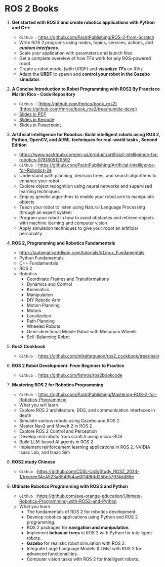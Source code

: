 # ROS 2 Books

1. **Get started with ROS 2 and create robotics applications with Python and C++**
   * `Github :` https://github.com/PacktPublishing/ROS-2-from-Scratch
   * Write ROS 2 programs using nodes, topics, services, actions, and ***custom interfaces***.
   * Scale your application with parameters and launch files
   * Get a complete overview of how TFs work for any ROS-powered robot
   * Create a robot model (with URDF) and ***visualize TFs*** on RViz
   * Adapt the **URDF** to spawn and **control your robot in the Gazebo simulator**.

2. **A Concise Introduction to Robot Programming with ROS2 By Francisco Martín Rico - Code Repository**
   * `Github :` [https://github.com/fmrico/book_ros2](https://github.com/fmrico/book_ros2/tree/humble-devel)
   * [Slides in PDF](https://www.dropbox.com/s/jgxuyz02wupkie6/BR2_Chapters_PDF.zip?dl=0)
   * [Slides in Keynote](https://www.dropbox.com/s/ge56cw4j2v7e6df/BR2_Chapters_KEY.zip?dl=0)
   * [Slides in Powerpoint](https://www.dropbox.com/s/s6y5z33ofsm2blw/BR2_Chapters_PPT.zip?dl=0)


3. **Artificial Intelligence for Robotics: Build intelligent robots using ROS 2, Python, OpenCV, and AI/ML techniques for real-world tasks , Second Edition**
   * https://www.packtpub.com/en-us/product/artificial-intelligence-for-robotics-9781805129592
   * `Github :` https://github.com/PacktPublishing/Artificial-Intelligence-for-Robotics-2e
   * Understand path planning, decision trees, and search algorithms to enhance your robot.
   * Explore object recognition using neural networks and supervised learning techniques
   * Employ genetic algorithms to enable your robot arm to manipulate objects
   * Teach your robot to listen using Natural Language Processing through an expert system
   * Program your robot in how to avoid obstacles and retrieve objects with machine learning and computer vision
   * Apply simulation techniques to give your robot an artificial personality


4. **ROS 2, Programming and Robotics Fundamentals**
   * https://automaticaddison.com/tutorials/#Linux_Fundamentals
   * Python Fundamentals
   * C++ Fundamentals
   * ROS 2
   * Robotics
      - Coordinate Frames and Transformations
      - Dynamics and Control
      - Kinematics
      - Manipulation
      - DIY Robotic Arm
      - Motion Planning
      - Motors
      - Localization
      - Path Planning
      - Wheeled Robots
      - Omni-directional Mobile Robot with Mecanum Wheels
      - Self-Balancing Robot


5. **Ros2 Cookbook**
   * `Github :` https://github.com/mikeferguson/ros2_cookbook/tree/main
  
6. **ROS 2 Robot Development: From Beginner to Practice**
   * `Github :` https://github.com/fishros/ros2bookcode
  
7. **Mastering ROS 2 for Robotics Programming**
   * `Github :` https://github.com/PacktPublishing/Mastering-ROS-2-for-Robotics-Programming
   * What you will learn
   * Explore ROS 2 architecture, DDS, and communication interfaces in depth
   * Simulate various robots using Gazebo and ROS 2
   * Master Nav2 and MoveIt 2 in ROS 2
   * Explore ROS 2 Control and Perception
   * Develop real robots from scratch using micro-ROS
   * Build LLM-based AI agents in ROS 2
   * Implement reinforcement learning applications in ROS 2, NVIDIA Isaac Lab, and Isaac Sim
  
8. **ROS2 study Chinese** 
   * `Github :`https://github.com/CDSL-UoS/Study_ROS2_2024-1/tree/ee34c4523a854954ad0f149b1d256e57974dd88e
  
9. **Ultimate Robotics Programming with ROS 2 and Python**
   * `Github :`https://github.com/ava-orange-education/Ultimate-Robotics-Programming-with-ROS2-and-Python
   * What you learn
     - The fundamentals of ROS 2 for robotics development.
     - Develop robotics applications using Python and ROS 2 programming.
     - ROS 2 packages for **navigation and manipulation**.
     - Implement **behavior trees** in ROS 2 with Python for intelligent robots.
     - **Gazebo** for realistic robot simulation with ROS 2.
     - Integrate Large Language Models (LLMs) with ROS 2 for advanced functionalities.
     - Computer vision tasks with ROS 2 for intelligent robots.
